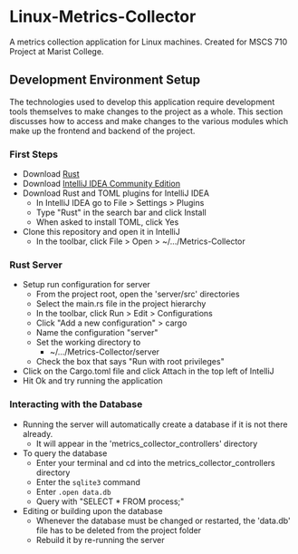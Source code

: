 # Linux-Metrics-Collector
A metrics collection application for Linux machines. Created for MSCS 710 Project at Marist College.

## Development Environment Setup
The technologies used to develop this application require development tools themselves to make changes to the project as a whole. This section discusses how to access and make changes to the various modules which make up the frontend and backend of the project.

### First Steps
* Download [Rust](https://www.rust-lang.org/tools/install)
* Download [IntelliJ IDEA Community Edition](https://www.jetbrains.com/idea/download/#section=windows)
* Download Rust and TOML plugins for IntelliJ IDEA
  * In IntelliJ IDEA go to File > Settings > Plugins
  * Type "Rust" in the search bar and click Install
  * When asked to install TOML, click Yes
* Clone this repository and open it in IntelliJ
  * In the toolbar, click File > Open > ~/.../Metrics-Collector

### Rust Server
* Setup run configuration for server
  * From the project root, open the 'server/src' directories
  * Select the main.rs file in the project hierarchy
  * In the toolbar, click Run > Edit > Configurations
  * Click "Add a new configuration" > cargo
  * Name the configuration "server"
  * Set the working directory to
    * ~/.../Metrics-Collector/server
  * Check the box that says "Run with root privileges"
* Click on the Cargo.toml file and click Attach in the top left of IntelliJ
* Hit Ok and try running the application

### Interacting with the Database
* Running the server will automatically create a database if it is not there already.
  * It will appear in the 'metrics_collector_controllers' directory
* To query the database
  * Enter your terminal and cd into the metrics_collector_controllers directory
  * Enter the `sqlite3` command
  * Enter `.open data.db`
  * Query with "SELECT * FROM process;"
* Editing or building upon the database
  * Whenever the database must be changed or restarted, the 'data.db' file has to be deleted from the project folder
  * Rebuild it by re-running the server
